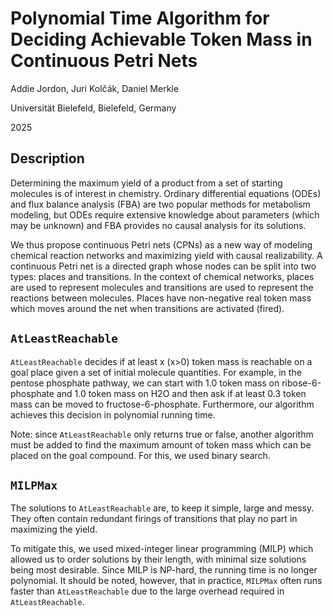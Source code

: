 # Polynomial Time Algorithm for Deciding Achievable Token Mass in Continuous Petri Nets
Addie Jordon, Juri Kolčák, Daniel Merkle

Universität Bielefeld, Bielefeld, Germany

2025

## Description

Determining the maximum yield of a product from a set of starting molecules is of interest in chemistry. Ordinary differential equations (ODEs) and flux balance analysis (FBA) are two popular methods for metabolism modeling, but ODEs require extensive knowledge about parameters (which may be unknown) and FBA provides no causal analysis for its solutions.

We thus propose continuous Petri nets (CPNs) as a new way of modeling chemical reaction networks and maximizing yield with causal realizability. A continuous Petri net is a directed graph whose nodes can be split into two types: places and transitions. In the context of chemical networks, places are used to represent molecules and transitions are used to represent the reactions between molecules. Places have non-negative real token mass which moves around the net when transitions are activated (fired). 

## `AtLeastReachable`

`AtLeastReachable` decides if at least x (x>0) token mass is reachable on a goal place given a set of initial molecule quantities. For example, in the pentose phosphate pathway, we can start with 1.0 token mass on ribose-6-phosphate and 1.0 token mass on H2O and then ask if at least 0.3 token mass can be moved to fructose-6-phosphate. Furthermore, our algorithm achieves this decision in polynomial running time.

Note: since `AtLeastReachable` only returns true or false, another algorithm must be added to find the maximum amount of token mass which can be placed on the goal compound. For this, we used binary search.

## `MILPMax`

The solutions to `AtLeastReachable` are, to keep it simple, large and messy. They often contain redundant firings of transitions that play no part in maximizing the yield. 

To mitigate this, we used mixed-integer linear programming (MILP) which allowed us to order solutions by their length, with minimal size solutions being most desirable. Since MILP is NP-hard, the running time is no longer polynomial. It should be noted, however, that in practice, `MILPMax` often runs faster than `AtLeastReachable` due to the large overhead required in `AtLeastReachable`.
